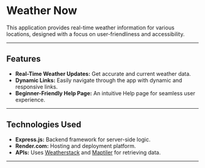 # Weather Now

This application provides real-time weather information for various locations, designed with a focus on user-friendliness and accessibility.

---

## Features

- **Real-Time Weather Updates:** Get accurate and current weather data.
- **Dynamic Links:** Easily navigate through the app with dynamic and responsive links.
- **Beginner-Friendly Help Page:** An intuitive Help page for seamless user experience.

---

## Technologies Used

- **Express.js:** Backend framework for server-side logic.
- **Render.com:** Hosting and deployment platform.
- **APIs:** Uses [Weatherstack](https://weatherstack.com/) and [Maptiler](https://www.maptiler.com/) for retrieving data.

---
